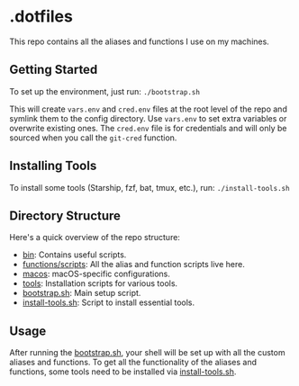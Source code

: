 # .dotfiles

This repo contains all the aliases and functions I use on my machines.

## Getting Started

To set up the environment, just run:
`./bootstrap.sh`

This will create `vars.env` and `cred.env` files at the root level of the repo and symlink them to the config directory. Use `vars.env` to set extra variables or overwrite existing ones. The `cred.env` file is for credentials and will only be sourced when you call the `git-cred` function.

## Installing Tools

To install some tools (Starship, fzf, bat, tmux, etc.), run:
`./install-tools.sh`

## Directory Structure

Here's a quick overview of the repo structure:

- [bin](bin/): Contains useful scripts.
- [functions/scripts](functions/scripts/): All the alias and function scripts live here.
- [macos](macos/): macOS-specific configurations.
- [tools](tools/): Installation scripts for various tools.
- [bootstrap.sh](bootstrap.sh): Main setup script.
- [install-tools.sh](install-tools.sh): Script to install essential tools.

## Usage

After running the [bootstrap.sh](./bootstrap.sh), your shell will be set up with all the custom aliases and functions. To get all the functionality of the aliases and functions, some tools need to be installed via [install-tools.sh](./install-tools.sh).